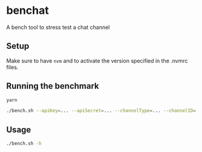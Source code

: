 # benchat
A bench tool to stress test a chat channel

## Setup

Make sure to have `nvm` and to activate the version specified in the .nvmrc files.

## Running the benchmark

```bash
yarn

./bench.sh --apiKey=... --apiSecret=... --channelType=... --channelID=...
```

## Usage

```bash
./bench.sh -h
```
